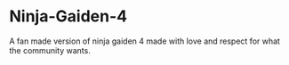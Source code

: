 # Ninja-Gaiden-4
A fan made version of ninja gaiden 4 made with love and respect for what the community wants.
